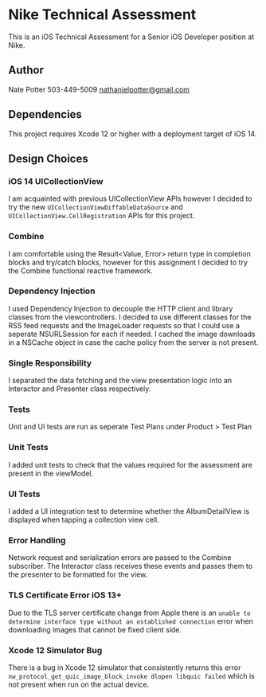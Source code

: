 # Nike Technical Assessment

This is an iOS Technical Assessment for a Senior iOS Developer position at Nike.

## Author

Nate Potter
503-449-5009
nathanielpotter@gmail.com

## Dependencies

This project requires Xcode 12 or higher with a deployment target of iOS 14.

## Design Choices

### iOS 14 UICollectionView

I am acquainted with previous UICollectionView APIs however I decided to try the new `UICollectionViewDiffableDataSource` and `UICollectionView.CellRegistration` APIs for this project.

### Combine

I am comfortable using the Result<Value, Error> return type in completion blocks and try/catch blocks, however for this assignment I decided to try the Combine functional reactive framework.

### Dependency Injection

I used Dependency Injection to decouple the HTTP client and library classes from the viewcontrollers. I decided to use different classes for the RSS feed requests and the ImageLoader requests so that I could use a seperate NSURLSession for each if needed. I cached the image downloads in a NSCache object in case the cache policy from the server is not present.

### Single Responsibility

I separated the data fetching and the view presentation logic into an Interactor and Presenter class respectively.

### Tests

Unit and UI tests are run as seperate Test Plans under Product > Test Plan

### Unit Tests

I added unit tests to check that the values required for the assessment are present in the viewModel.

### UI Tests

I added a UI integration test to determine whether the AlbumDetailView is displayed when tapping a collection view cell.

### Error Handling

Network request and serialization errors are passed to the Combine subscriber. The Interactor class receives these events and passes them to the presenter to be formatted for the view.

### TLS Certificate Error iOS 13+

Due to the TLS server certificate change from Apple there is an `unable to determine interface type without an established connection` error when downloading images that cannot be fixed client side.

### Xcode 12 Simulator Bug

There is a bug in Xcode 12 simulator that consistently returns this error `nw_protocol_get_quic_image_block_invoke dlopen libquic failed` which is not present when run on the actual device.



